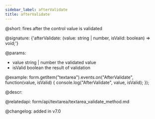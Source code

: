 ```yaml
---
sidebar_label: afterValidate
title: afterValidate
---          
```


@short: fires after the control value is validated

@signature: {'afterValidate: (value: string | number, isValid: boolean) => void;'}
 
@params:
- value       string | number    the validated value
- isValid     boolean     the result of validation

@example:
form.getItem("textarea").events.on("AfterValidate", function(value, isValid) {
    console.log("AfterValidate", value, isValid);
});


@descr:

@relatedapi: form/api/textarea/textarea_validate_method.md

@changelog: added in v7.0
